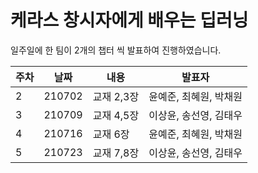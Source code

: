 케라스 창시자에게 배우는 딥러닝
=======
일주일에 한 팀이 2개의 챕터 씩 발표하여 진행하였습니다.

|주차|날짜|내용|발표자|
|------|---|---|---|
|2|210702|교재 2,3장|윤예준, 최혜원, 박채원|
|3|210709|교재 4,5장|이상윤, 송선영, 김태우|
|4|210716|교재 6장|윤예준, 최혜원, 박채원|
|5|210723|교재 7,8장|이상윤, 송선영, 김태우|
